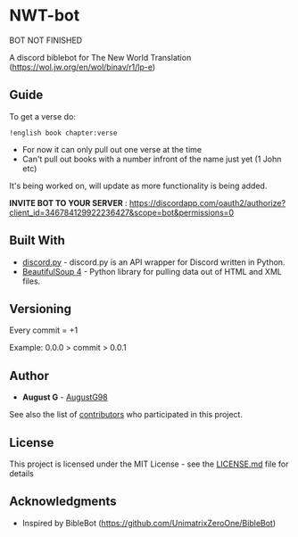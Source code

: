 # NWT-bot

BOT NOT FINISHED 

A discord biblebot for The New World Translation (https://wol.jw.org/en/wol/binav/r1/lp-e)


## Guide

To get a verse do:

`!english book chapter:verse`


* For now it can only pull out one verse at the time 
* Can't pull out books with a number infront of the name just yet (1 John etc)

It's being worked on, will update as more functionality is being added.

**INVITE BOT TO YOUR SERVER** : https://discordapp.com/oauth2/authorize?client_id=346784129922236427&scope=bot&permissions=0


## Built With

* [discord.py](https://github.com/Rapptz/discord.py) - discord.py is an API wrapper for Discord written in Python.
* [BeautifulSoup 4](https://www.crummy.com/software/BeautifulSoup/bs4/doc/) - Python library for pulling data out of HTML and XML files.

## Versioning

Every commit = +1

Example:
0.0.0 > commit > 0.0.1

## Author

* **August G** - [AugustG98](https://github.com/AugustG98)

See also the list of [contributors](https://github.com/your/project/contributors) who participated in this project.

## License

This project is licensed under the MIT License - see the [LICENSE.md](LICENSE.md) file for details

## Acknowledgments

* Inspired by BibleBot (https://github.com/UnimatrixZeroOne/BibleBot)

